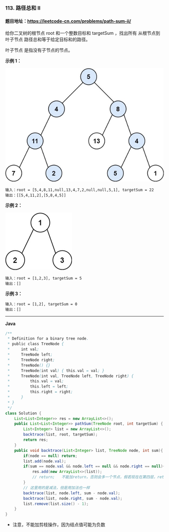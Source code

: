 ### 113. 路径总和 II

#### 题目地址：https://leetcode-cn.com/problems/path-sum-ii/

给你二叉树的根节点 root 和一个整数目标和 targetSum ，找出所有 从根节点到叶子节点 路径总和等于给定目标和的路径。

叶子节点 是指没有子节点的节点。

 

**示例 1：**

![img](pathsumii1.jpg)

```
输入：root = [5,4,8,11,null,13,4,7,2,null,null,5,1], targetSum = 22
输出：[[5,4,11,2],[5,8,4,5]]
```

**示例 2：**

![img](pathsum2.jpg)

```
输入：root = [1,2,3], targetSum = 5
输出：[]
```

**示例 3：**

```
输入：root = [1,2], targetSum = 0
输出：[]
```

---

**Java**

``` java
/**
 * Definition for a binary tree node.
 * public class TreeNode {
 *     int val;
 *     TreeNode left;
 *     TreeNode right;
 *     TreeNode() {}
 *     TreeNode(int val) { this.val = val; }
 *     TreeNode(int val, TreeNode left, TreeNode right) {
 *         this.val = val;
 *         this.left = left;
 *         this.right = right;
 *     }
 * }
 */
class Solution {
    List<List<Integer>> res = new ArrayList<>();
    public List<List<Integer>> pathSum(TreeNode root, int targetSum) {
        List<Integer> list = new ArrayList<>();
        backtrace(list, root, targetSum);
        return res;
    }
    public void backtrace(List<Integer> list, TreeNode node, int sum){
        if(node == null) return;
        list.add(node.val);
        if(sum == node.val && node.left == null && node.right == null){
            res.add(new ArrayList<>(list));
            // return;   不能加return，否则会多一个节点，假若现在在第四层，return后回到了第三层，但是此时第四层的结点需要舍去，没有经历remove,则会多出来
        }
        // 这里用的是减法，但是用加法也一样
        backtrace(list, node.left, sum - node.val);
        backtrace(list, node.right, sum - node.val);
        list.remove(list.size() - 1);
    }
}
```

- 注意，不能加剪枝操作，因为结点值可能为负数